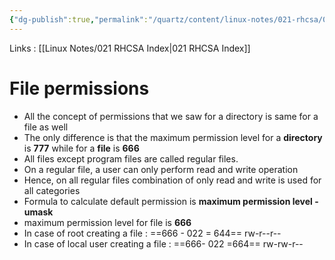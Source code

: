 ```yaml
---
{"dg-publish":true,"permalink":"/quartz/content/linux-notes/021-rhcsa/021-3-user-management/021-3-6-5-file-permissions/","noteIcon":"","created":"2023-10-14T22:10:59.622+05:30","updated":"2023-10-13T17:08:13.870+05:30"}
---
```


Links : [[Linux Notes/021 RHCSA Index\|021 RHCSA Index]]

# File permissions

- All the concept of permissions that we saw for a directory is same for a file as well
- The only difference is that the maximum permission level for a **directory** is **777** while for a **file** is **666**
- All files except program files are called regular files.
- On a regular file, a user can only perform read and write operation
- Hence, on all regular files combination of only read and write is used for all categories 
	<style> .container {font-family: sans-serif; text-align: center;} .button-wrapper button {z-index: 1;height: 40px; width: 100px; margin: 10px;padding: 5px;} .excalidraw .App-menu_top .buttonList { display: flex;} .excalidraw-wrapper { height: 800px; margin: 50px; position: relative;} :root[dir="ltr"] .excalidraw .layer-ui__wrapper .zen-mode-transition.App-menu_bottom--transition-left {transform: none;} </style><script src="https://cdn.jsdelivr.net/npm/react@17/umd/react.production.min.js"></script><script src="https://cdn.jsdelivr.net/npm/react-dom@17/umd/react-dom.production.min.js"></script><script type="text/javascript" src="https://cdn.jsdelivr.net/npm/@excalidraw/excalidraw@0/dist/excalidraw.production.min.js"></script><div id="021-3-5-5_File_Permissions_2023-09-23_2121.19.excalidraw.md1"></div><script>(function(){const InitialData={"type":"excalidraw","version":2,"source":"https://github.com/zsviczian/obsidian-excalidraw-plugin/releases/tag/1.9.19","elements":[{"type":"text","version":15,"versionNonce":1291922328,"isDeleted":false,"id":"lfZAy9nW","fillStyle":"hachure","strokeWidth":1,"strokeStyle":"solid","roughness":1,"opacity":100,"angle":0,"x":-223.875,"y":-192.2250213623047,"strokeColor":"#e03131","backgroundColor":"transparent","width":40.99147033691406,"height":35.34483847239366,"seed":1557648360,"groupIds":[],"frameId":null,"roundness":null,"boundElements":[],"updated":1695484589914,"link":null,"locked":false,"fontSize":28.27587077791493,"fontFamily":1,"text":"rw-","rawText":"rw-","textAlign":"left","verticalAlign":"top","containerId":null,"originalText":"rw-","lineHeight":1.25,"baseline":25},{"type":"text","version":55,"versionNonce":1594064104,"isDeleted":false,"id":"Up3ONEVa","fillStyle":"hachure","strokeWidth":1,"strokeStyle":"solid","roughness":1,"opacity":100,"angle":0,"x":-180.2750244140625,"y":-191.6250762939453,"strokeColor":"#1971c2","backgroundColor":"transparent","width":36.19197082519531,"height":31.206966223319448,"seed":1307690472,"groupIds":[],"frameId":null,"roundness":null,"boundElements":[],"updated":1695484595882,"link":null,"locked":false,"fontSize":24.96557297865556,"fontFamily":1,"text":"rw-","rawText":"rw-","textAlign":"left","verticalAlign":"top","containerId":null,"originalText":"rw-","lineHeight":1.25,"baseline":22},{"type":"text","version":74,"versionNonce":1915007640,"isDeleted":false,"id":"qCnfWuHe","fillStyle":"hachure","strokeWidth":1,"strokeStyle":"solid","roughness":1,"opacity":100,"angle":0,"x":-141.875,"y":-192.8250274658203,"strokeColor":"#2f9e44","backgroundColor":"transparent","width":39.396484375,"height":33.965442489563486,"seed":1399732200,"groupIds":[],"frameId":null,"roundness":null,"boundElements":[],"updated":1695484599937,"link":null,"locked":false,"fontSize":27.17235399165079,"fontFamily":1,"text":"rw-","rawText":"rw-","textAlign":"left","verticalAlign":"top","containerId":null,"originalText":"rw-","lineHeight":1.25,"baseline":23},{"type":"line","version":219,"versionNonce":921310104,"isDeleted":false,"id":"T4g3fmyklwAMfumpetwj2","fillStyle":"hachure","strokeWidth":1,"strokeStyle":"solid","roughness":1,"opacity":100,"angle":1.5721350904939824,"x":-210.317037439576,"y":-173.9385025537648,"strokeColor":"#e03131","backgroundColor":"transparent","width":13.633424760715776,"height":33.57438991419212,"seed":1352798440,"groupIds":[],"frameId":null,"roundness":{"type":2},"boundElements":[],"updated":1695484618298,"link":null,"locked":false,"startBinding":null,"endBinding":null,"lastCommittedPoint":null,"startArrowhead":null,"endArrowhead":null,"points":[[0,0],[5.964668026704972,0],[6.390673951207132,16.057318529549676],[13.633424760715776,16.057318529549676],[5.112526159106268,16.057318529549676],[6.390673951207132,33.57438991419212],[1.7042187259002175,33.57438991419212]]},{"type":"line","version":250,"versionNonce":2077944984,"isDeleted":false,"id":"XYg6OL9S87NYgb8qX6K1m","fillStyle":"hachure","strokeWidth":1,"strokeStyle":"solid","roughness":1,"opacity":100,"angle":1.5721350904939824,"x":-127.29207434445368,"y":-174.68697432665903,"strokeColor":"#2f9e44","backgroundColor":"transparent","width":13.633424760715776,"height":33.57438991419212,"seed":663157992,"groupIds":[],"frameId":null,"roundness":{"type":2},"boundElements":[],"updated":1695484608226,"link":null,"locked":false,"startBinding":null,"endBinding":null,"lastCommittedPoint":null,"startArrowhead":null,"endArrowhead":null,"points":[[0,0],[5.964668026704972,0],[6.390673951207132,16.057318529549676],[13.633424760715776,16.057318529549676],[5.112526159106268,16.057318529549676],[6.390673951207132,33.57438991419212],[1.7042187259002175,33.57438991419212]]},{"type":"line","version":261,"versionNonce":498101224,"isDeleted":false,"id":"c2ivB0dGyTG3qCLoBvRfm","fillStyle":"hachure","strokeWidth":1,"strokeStyle":"solid","roughness":1,"opacity":100,"angle":1.5721350904939824,"x":-168.87248161895255,"y":-173.53497835508256,"strokeColor":"#1971c2","backgroundColor":"transparent","width":13.633424760715776,"height":33.57438991419212,"seed":91692952,"groupIds":[],"frameId":null,"roundness":{"type":2},"boundElements":[],"updated":1695484612986,"link":null,"locked":false,"startBinding":null,"endBinding":null,"lastCommittedPoint":null,"startArrowhead":null,"endArrowhead":null,"points":[[0,0],[5.964668026704972,0],[6.390673951207132,16.057318529549676],[13.633424760715776,16.057318529549676],[5.112526159106268,16.057318529549676],[6.390673951207132,33.57438991419212],[1.7042187259002175,33.57438991419212]]},{"type":"text","version":20,"versionNonce":866381464,"isDeleted":false,"id":"tq8Q9LqA","fillStyle":"hachure","strokeWidth":1,"strokeStyle":"solid","roughness":1,"opacity":100,"angle":0,"x":-209.875,"y":-151.8250274658203,"strokeColor":"#1e1e1e","backgroundColor":"transparent","width":11.3599853515625,"height":25,"seed":507218072,"groupIds":[],"frameId":null,"roundness":null,"boundElements":[],"updated":1695484394342,"link":null,"locked":false,"fontSize":20,"fontFamily":1,"text":"u","rawText":"u","textAlign":"left","verticalAlign":"top","containerId":null,"originalText":"u","lineHeight":1.25,"baseline":18},{"type":"text","version":26,"versionNonce":5051288,"isDeleted":false,"id":"prbV9zxc","fillStyle":"hachure","strokeWidth":1,"strokeStyle":"solid","roughness":1,"opacity":100,"angle":0,"x":-165.875,"y":-152.62501525878906,"strokeColor":"#1e1e1e","backgroundColor":"transparent","width":10.019989013671875,"height":25,"seed":123681000,"groupIds":[],"frameId":null,"roundness":null,"boundElements":[],"updated":1695484397107,"link":null,"locked":false,"fontSize":20,"fontFamily":1,"text":"g","rawText":"g","textAlign":"left","verticalAlign":"top","containerId":null,"originalText":"g","lineHeight":1.25,"baseline":18},{"type":"text","version":53,"versionNonce":681111784,"isDeleted":false,"id":"JtHV6QLp","fillStyle":"hachure","strokeWidth":1,"strokeStyle":"solid","roughness":1,"opacity":100,"angle":0,"x":-122.875,"y":-149.8250274658203,"strokeColor":"#1e1e1e","backgroundColor":"transparent","width":11.079986572265625,"height":25,"seed":808295832,"groupIds":[],"frameId":null,"roundness":null,"boundElements":[],"updated":1695484404603,"link":null,"locked":false,"fontSize":20,"fontFamily":1,"text":"o","rawText":"o","textAlign":"left","verticalAlign":"top","containerId":null,"originalText":"o","lineHeight":1.25,"baseline":18},{"type":"text","version":182,"versionNonce":1008403608,"isDeleted":false,"id":"c9DXmKUC","fillStyle":"hachure","strokeWidth":1,"strokeStyle":"solid","roughness":1,"opacity":100,"angle":0,"x":106.52490234375,"y":-182.8250274658203,"strokeColor":"#1e1e1e","backgroundColor":"transparent","width":301.6398010253906,"height":50,"seed":1411693032,"groupIds":[],"frameId":null,"roundness":null,"boundElements":[],"updated":1695484487219,"link":null,"locked":false,"fontSize":20,"fontFamily":1,"text":"umask of root       ==> 022\numask of local user  ==> 002","rawText":"umask of root       ==> 022\numask of local user  ==> 002","textAlign":"left","verticalAlign":"top","containerId":null,"originalText":"umask of root       ==> 022\numask of local user  ==> 002","lineHeight":1.25,"baseline":43}],"appState":{"theme":"dark","viewBackgroundColor":"#ffffff","currentItemStrokeColor":"#e03131","currentItemBackgroundColor":"transparent","currentItemFillStyle":"hachure","currentItemStrokeWidth":1,"currentItemStrokeStyle":"solid","currentItemRoughness":1,"currentItemOpacity":100,"currentItemFontFamily":1,"currentItemFontSize":20,"currentItemTextAlign":"left","currentItemStartArrowhead":null,"currentItemEndArrowhead":"arrow","scrollX":244.74704020732156,"scrollY":355.6763887147646,"zoom":{"value":1.85},"currentItemRoundness":"round","gridSize":null,"gridColor":{"Bold":"#C9C9C9FF","Regular":"#EDEDEDFF"},"currentStrokeOptions":null,"previousGridSize":null,"frameRendering":{"enabled":true,"clip":true,"name":true,"outline":true}},"files":{}};InitialData.scrollToContent=true;App=()=>{const e=React.useRef(null),t=React.useRef(null),[n,i]=React.useState({width:void 0,height:void 0});return React.useEffect(()=>{i({width:t.current.getBoundingClientRect().width,height:t.current.getBoundingClientRect().height});const e=()=>{i({width:t.current.getBoundingClientRect().width,height:t.current.getBoundingClientRect().height})};return window.addEventListener("resize",e),()=>window.removeEventListener("resize",e)},[t]),React.createElement(React.Fragment,null,React.createElement("div",{className:"excalidraw-wrapper",ref:t},React.createElement(ExcalidrawLib.Excalidraw,{ref:e,width:n.width,height:n.height,initialData:InitialData,viewModeEnabled:!0,zenModeEnabled:!0,gridModeEnabled:!1})))},excalidrawWrapper=document.getElementById("021-3-5-5_File_Permissions_2023-09-23_2121.19.excalidraw.md1");ReactDOM.render(React.createElement(App),excalidrawWrapper);})();</script>
- Formula to calculate default permission is **maximum permission level - umask**
- maximum permission level for file is **666**
- In case of root creating a file :
	==666 - 022 = 644==   rw-r--r--
- In case of local user creating a file :
	==666- 022 =664==   rw-rw-r--